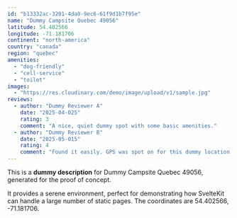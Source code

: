```yaml
---
id: "b13332ac-3201-4da0-9ec6-61f9d1b7f95e"
name: "Dummy Campsite Quebec 49056"
latitude: 54.402566
longitude: -71.181706
continent: "north-america"
country: "canada"
region: "quebec"
amenities:
  - "dog-friendly"
  - "cell-service"
  - "toilet"
images:
  - "https://res.cloudinary.com/demo/image/upload/v1/sample.jpg"
reviews:
  - author: "Dummy Reviewer A"
    date: "2025-04-025"
    rating: 3
    comment: "A nice, quiet dummy spot with some basic amenities."
  - author: "Dummy Reviewer B"
    date: "2025-05-015"
    rating: 4
    comment: "Found it easily. GPS was spot on for this dummy location."
---
```


This is a **dummy description** for Dummy Campsite Quebec 49056, generated for the proof of concept.

It provides a serene environment, perfect for demonstrating how SvelteKit can handle a large number of static pages. The coordinates are 54.402566, -71.181706.
